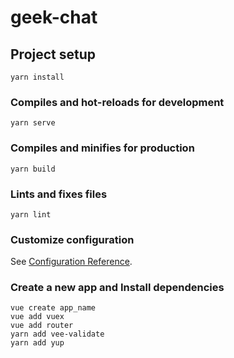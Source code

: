 # geek-chat

## Project setup
```
yarn install
```

### Compiles and hot-reloads for development
```
yarn serve
```

### Compiles and minifies for production
```
yarn build
```

### Lints and fixes files
```
yarn lint
```

### Customize configuration
See [Configuration Reference](https://cli.vuejs.org/config/).

### Create a new app and Install dependencies
```
vue create app_name
vue add vuex
vue add router
yarn add vee-validate
yarn add yup
```
<!-- yarn add vue-router -->